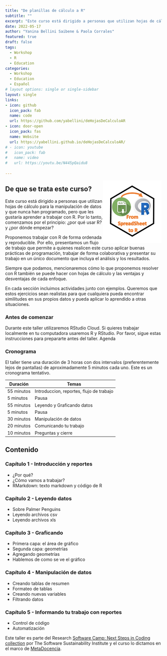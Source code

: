 ```yaml
---
title: "De planillas de cálculo a R"
subtitle: ""
excerpt: "Este curso está dirigido a personas que utilizan hojas de cálculo para la manipulación de datos y que nunca han programado, pero que les gustaría aprender a trabajar con R. Por lo tanto, comienza desde el principio: ¿por qué utilizar R? y ¿por dónde empezar?"
date: 2022-05-17
author: "Yanina Bellini Saibene & Paola Corrales"
featured: true
draft: false
tags:
  - Workshop
  - R
  - Education
categories:
  - Workshop
  - Education
  - Español
# layout options: single or single-sidebar
layout: single
links:
- icon: github
  icon_pack: fab
  name: code
  url: https://github.com/yabellini/deHojasDeCalculoAR
- icon: door-open
  icon_pack: fas
  name: Website
  url: https://yabellini.github.io/deHojasDeCalculoAR/
# - icon: youtube
#   icon_pack: fab
#   name: video
#   url: https://youtu.be/N445pQaidu8  
  
---
```


<img src='featured.png' align="right" height="200" alt='Pegatina hexagonal del taller.  Tiene una hoja de cálculo con una flecha que apunta al logotipo R.'/>

## De que se trata este curso?

Este curso está dirigido a personas que utilizan hojas de cálculo para la manipulación de datos y que nunca han programado, pero que les gustaría aprender a trabajar con R. Por lo tanto, comenzamos por el principio: ¿por qué usar R? y ¿por dónde empezar?

Proponemos trabajar con R de forma ordenada y reproducible. Por ello, presentamos un flujo de trabajo que permite a quienes realicen este curso aplicar buenas prácticas de programación, trabajar de forma colaborativa y presentar su trabajo en un único documento que incluya el análisis y los resultados.

Siempre que podamos, mencionaremos cómo lo que proponemos resolver con R también se puede hacer con hojas de cálculo y las ventajas y desventajas de cada enfoque.

En cada sección incluimos actividades junto con ejemplos. Queremos que estos ejercicios sean realistas para que cualquiera pueda encontrar similitudes en sus propios datos y pueda aplicar lo aprendido a otras situaciones.

### Antes de comenzar

Durante este taller utilizaremos RStudio Cloud. Si quieres trabajar localmente en tu computadora usaremos R y RStudio. Por favor, sigue estas instrucciones para prepararte antes del taller.
Agenda

### Cronograma

El taller tiene una duración de 3 horas con dos intervalos (preferentemente lejos de pantallas) de aproximadamente 5 minutos cada uno. Este es un cronograma tentativo.

|Duración |	Temas|
|---------|-------|
|55 minutos |Introduccion, reportes, flujo de trabajo|
|5 minutos 	|Pausa|
|55 minutos |Leyendo y Graficando datos|
|5 minutos 	|Pausa|
|30 minutos |Manipulación de datos|
|20 minutos |Comunicando tu trabajo|
|10 minutos |Preguntas y cierre|


## Contenido


### Capítulo 1 - Introducción y reportes

* ¿Por qué?
* ¿Cómo vamos a trabajar?
* RMarkdown: texto markdown y código de R

### Capítulo 2 - Leyendo datos

* Sobre Palmer Penguins
* Leyendo archivos csv
* Leyendo archivos xls

### Capítulo 3 - Graficando

* Primera capa: el área de gráfico
* Segunda capa: geometrías
* Agregando geometrías
* Hablemos de como se ve el gráfico

### Capítulo 4 - Manipulación de datos

* Creando tablas de resumen
* Formateo de tablas
* Creando nuevas variables
* Filtrando datos

### Capítulo 5 - Informando tu trabajo con reportes

* Control de código
* Automatización


Este taller es parte del Research [Software Camp: Next Steps in Coding collection](https://www.eventbrite.co.uk/cc/research-software-camp-next-steps-in-coding-242199) por The Software Sustainability Institute y el curso lo dictamos en el marco de [MetaDocencia](https://www.metadocencia.org/).

